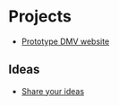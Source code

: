 # Projects

* [Prototype DMV website](https://civicdmv.github.io/dmv-website/)

## Ideas

* [Share your ideas](https://github.com/CivicDMV/ideas/issues/new)
